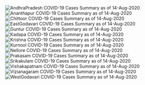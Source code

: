 
<img src="https://deepuhub.github.io/COVID-19/GraphsGenerated/14-Aug-2020/AndhraPradesh_14-Aug-2020.jpg" alt="AndhraPradesh COVID-19 Cases Summary as of 14-Aug-2020">
 <br>										  
<img src="https://deepuhub.github.io/COVID-19/GraphsGenerated/14-Aug-2020/Ananthapur_14-Aug-2020.jpg" alt="Ananthapur COVID-19 Cases Summary as of 14-Aug-2020">
 <br>										  
<img src="https://deepuhub.github.io/COVID-19/GraphsGenerated/14-Aug-2020/Chittoor_14-Aug-2020.jpg" alt="Chittoor COVID-19 Cases Summary as of 14-Aug-2020">
 <br>										  
<img src="https://deepuhub.github.io/COVID-19/GraphsGenerated/14-Aug-2020/EastGodavari_14-Aug-2020.jpg" alt="EastGodavari COVID-19 Cases Summary as of 14-Aug-2020">
 <br>										  
<img src="https://deepuhub.github.io/COVID-19/GraphsGenerated/14-Aug-2020/Guntur_14-Aug-2020.jpg" alt="Guntur COVID-19 Cases Summary as of 14-Aug-2020">
 <br>										  
<img src="https://deepuhub.github.io/COVID-19/GraphsGenerated/14-Aug-2020/Kadapa_14-Aug-2020.jpg" alt="Kadapa COVID-19 Cases Summary as of 14-Aug-2020">
 <br>										  
<img src="https://deepuhub.github.io/COVID-19/GraphsGenerated/14-Aug-2020/Krishna_14-Aug-2020.jpg" alt="Krishna COVID-19 Cases Summary as of 14-Aug-2020">
 <br>										  
<img src="https://deepuhub.github.io/COVID-19/GraphsGenerated/14-Aug-2020/Kurnool_14-Aug-2020.jpg" alt="Kurnool COVID-19 Cases Summary as of 14-Aug-2020">
 <br>										  
<img src="https://deepuhub.github.io/COVID-19/GraphsGenerated/14-Aug-2020/Nellore_14-Aug-2020.jpg" alt="Nellore COVID-19 Cases Summary as of 14-Aug-2020">
 <br>										  
<img src="https://deepuhub.github.io/COVID-19/GraphsGenerated/14-Aug-2020/Prakasam_14-Aug-2020.jpg" alt="Prakasam COVID-19 Cases Summary as of 14-Aug-2020">
 <br>										  
<img src="https://deepuhub.github.io/COVID-19/GraphsGenerated/14-Aug-2020/Srikakulam_14-Aug-2020.jpg" alt="Srikakulam COVID-19 Cases Summary as of 14-Aug-2020">
 <br>										  
<img src="https://deepuhub.github.io/COVID-19/GraphsGenerated/14-Aug-2020/Vishakapatnam_14-Aug-2020.jpg" alt="Vishakapatnam COVID-19 Cases Summary as of 14-Aug-2020">
 <br>										  
<img src="https://deepuhub.github.io/COVID-19/GraphsGenerated/14-Aug-2020/Vizianagaram_14-Aug-2020.jpg" alt="Vizianagaram COVID-19 Cases Summary as of 14-Aug-2020">
 <br>										  
<img src="https://deepuhub.github.io/COVID-19/GraphsGenerated/14-Aug-2020/WestGodavari_14-Aug-2020.jpg" alt="WestGodavari COVID-19 Cases Summary as of 14-Aug-2020">
 <br> 